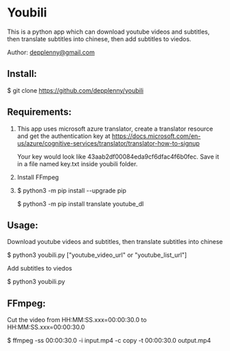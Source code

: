 # Youbili

This is a python app which can download youtube videos and subtitles, then translate subtitles into chinese, then add subtitles to viedos.

Author: depplenny@gmail.com

## Install:

$ git clone https://github.com/depplenny/youbili

## Requirements:

1. This app uses microsoft azure translator, create a translator resource and get the authentication key at 
   https://docs.microsoft.com/en-us/azure/cognitive-services/translator/translator-how-to-signup
   
   Your key would look like 43aab2df00084eda9cf6dfac4f6b0fec. Save it in a file named key.txt inside youbili folder.

2. Install FFmpeg

3. $ python3 -m pip install --upgrade pip

   $ python3 -m pip install translate youtube_dl

## Usage:

Download youtube videos and subtitles, then translate subtitles into chinese

$ python3 youbili.py ["youtube_video_url" or "youtube_list_url"] 

Add subtitles to viedos

$ python3 youbili.py

## FFmpeg:
Cut the video from HH:MM:SS.xxx=00:00:30.0 to HH:MM:SS.xxx=00:00:30.0

$ ffmpeg -ss 00:00:30.0 -i input.mp4 -c copy -t 00:00:30.0 output.mp4




